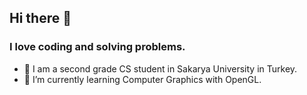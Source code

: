 ## Hi there 👋

### I love coding and solving problems.
- 🏫 I am a second grade CS student in Sakarya University in Turkey.
- 🌱 I’m currently learning Computer Graphics with OpenGL.
